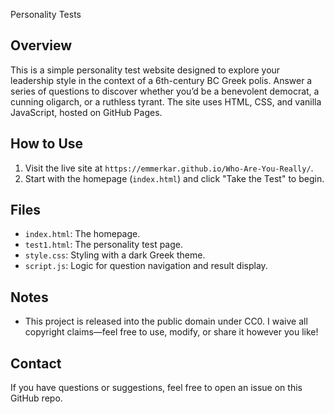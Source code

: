 Personality Tests

## Overview
This is a simple personality test website designed to explore your leadership style in the context of a 6th-century BC Greek polis. Answer a series of questions to discover whether you’d be a benevolent democrat, a cunning oligarch, or a ruthless tyrant. The site uses HTML, CSS, and vanilla JavaScript, hosted on GitHub Pages.

## How to Use
1. Visit the live site at `https://emmerkar.github.io/Who-Are-You-Really/`.
2. Start with the homepage (`index.html`) and click "Take the Test" to begin.

## Files
- `index.html`: The homepage.
- `test1.html`: The personality test page.
- `style.css`: Styling with a dark Greek theme.
- `script.js`: Logic for question navigation and result display.

## Notes
- This project is released into the public domain under CC0. I waive all copyright claims—feel free to use, modify, or share it however you like!

## Contact
If you have questions or suggestions, feel free to open an issue on this GitHub repo.
